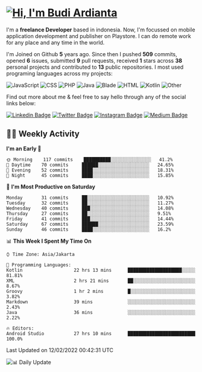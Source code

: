 # [![Hi, I'm Budi Ardianta](https://readme-typing-svg.herokuapp.com?size=24&vCenter=true&lines=%F0%9F%91%8B+Hi%2C+I'm+Budi+Ardianta+;%F0%9F%92%BB+Android+And+Web+Developer+)](https://git.io/typing-svg)

I'm a **freelance Developer** based in indonesia. Now, I'm focussed on mobile application development and publisher on Playstore. I can do remote work for any place and any time in the world.

I'm Joined on Github **5** years ago. Since then I pushed **509** commits, opened **6** issues, submitted **9** pull requests, received **1** stars across **38** personal projects and contributed to **13** public repositories.
I most used programing languages across my projects:

![JavaScript](https://img.shields.io/badge/-JavaScript-%23f1e05a?style=flat&logo=JavaScript&logoColor=white)
![CSS](https://img.shields.io/badge/-CSS-%23563d7c?style=flat&logo=CSS&logoColor=white)
![PHP](https://img.shields.io/badge/-PHP-%234F5D95?style=flat&logo=PHP&logoColor=white)
![Java](https://img.shields.io/badge/-Java-%23b07219?style=flat&logo=Java&logoColor=white)
![Blade](https://img.shields.io/badge/-Blade-%23f7523f?style=flat&logo=Blade&logoColor=white)
![HTML](https://img.shields.io/badge/-HTML-%23e34c26?style=flat&logo=HTML&logoColor=white)
![Kotlin](https://img.shields.io/badge/-Kotlin-%23A97BFF?style=flat&logo=Kotlin&logoColor=white)
![Other](https://img.shields.io/badge/-Other-%23ededed?style=flat&logo=Other&logoColor=white)

Find out more about me & feel free to say hello through any of the social links below:

[![Linkedin Badge](https://img.shields.io/badge/-budiardianata-blue?style=flat&logo=Linkedin&logoColor=white&link=https://www.linkedin.com/in/budiardianata/)](https://www.linkedin.com/in/budiardianata/)
[![Twitter Badge](https://img.shields.io/badge/-budiardianata-%231DA1F2.svg?style=flat&logo=twitter&logoColor=white&link=https://www.twitter.com/budiardianata)](https://www.linkedin.com/in/budiardianata/)
[![Instagram Badge](https://img.shields.io/badge/-budiardianata-purple?style=flat&logo=instagram&logoColor=white&link=https://instagram.com/budiardianata/)](https://instagram.com/budiardianata)
[![Medium Badge](https://img.shields.io/badge/-@budiardianata-%2312100E.svg?style=flat&logo=Medium&logoColor=white&link=https://medium.com/@budiardianata/)](https://medium.com/@budiardianata)

## 👨‍💻 Weekly Activity
<!--START_SECTION:waka-->
**I'm an Early 🐤** 

```text
🌞 Morning    117 commits    ██████████░░░░░░░░░░░░░░░   41.2% 
🌆 Daytime    70 commits     ██████░░░░░░░░░░░░░░░░░░░   24.65% 
🌃 Evening    52 commits     ████░░░░░░░░░░░░░░░░░░░░░   18.31% 
🌙 Night      45 commits     ████░░░░░░░░░░░░░░░░░░░░░   15.85%

```
📅 **I'm Most Productive on Saturday** 

```text
Monday       31 commits     ██░░░░░░░░░░░░░░░░░░░░░░░   10.92% 
Tuesday      32 commits     ██░░░░░░░░░░░░░░░░░░░░░░░   11.27% 
Wednesday    40 commits     ███░░░░░░░░░░░░░░░░░░░░░░   14.08% 
Thursday     27 commits     ██░░░░░░░░░░░░░░░░░░░░░░░   9.51% 
Friday       41 commits     ███░░░░░░░░░░░░░░░░░░░░░░   14.44% 
Saturday     67 commits     ██████░░░░░░░░░░░░░░░░░░░   23.59% 
Sunday       46 commits     ████░░░░░░░░░░░░░░░░░░░░░   16.2%

```


📊 **This Week I Spent My Time On** 

```text
⌚︎ Time Zone: Asia/Jakarta

💬 Programming Languages: 
Kotlin                   22 hrs 13 mins      ████████████████████░░░░░   81.81% 
XML                      2 hrs 21 mins       ██░░░░░░░░░░░░░░░░░░░░░░░   8.67% 
Groovy                   1 hr 2 mins         █░░░░░░░░░░░░░░░░░░░░░░░░   3.82% 
Markdown                 39 mins             ░░░░░░░░░░░░░░░░░░░░░░░░░   2.43% 
Java                     36 mins             ░░░░░░░░░░░░░░░░░░░░░░░░░   2.22%

🔥 Editors: 
Android Studio           27 hrs 10 mins      █████████████████████████   100.0%

```


 Last Updated on 12/02/2022 00:42:31 UTC
<!--END_SECTION:waka-->

![📊 Daily Update](https://github.com/budiardianata/budiardianata/actions/workflows/update-activity.yml/badge.svg)
